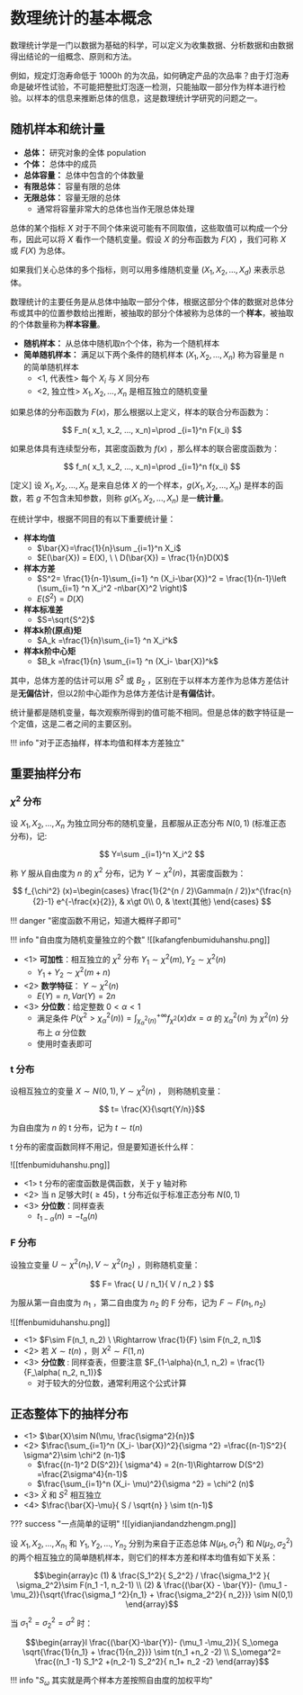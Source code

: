 
# 数理统计的基本概念

数理统计学是一门以数据为基础的科学，可以定义为收集数据、分析数据和由数据得出结论的一组概念、原则和方法。

例如，规定灯泡寿命低于 1000h 的为次品，如何确定产品的次品率？由于灯泡寿命是破坏性试验，不可能把整批灯泡逐一检测，只能抽取一部分作为样本进行检验。以样本的信息来推断总体的信息，这是数理统计学研究的问题之一。

## 随机样本和统计量

- **总体：** 研究对象的全体 population
- **个体：** 总体中的成员
- **总体容量：** 总体中包含的个体数量
- **有限总体：** 容量有限的总体
- **无限总体：** 容量无限的总体
	- 通常将容量非常大的总体也当作无限总体处理

总体的某个指标 $X$ 对于不同个体来说可能有不同取值，这些取值可以构成一个分布，因此可以将 $X$ 看作一个随机变量。假设 $X$ 的分布函数为 $F(X)$ ，我们可称 $X$ 或 $F(X)$ 为总体。

如果我们关心总体的多个指标，则可以用多维随机变量 $(X_1, X_2,..., X_d)$ 来表示总体。

数理统计的主要任务是从总体中抽取一部分个体，根据这部分个体的数据对总体分布或其中的位置参数给出推断，被抽取的部分个体被称为总体的一个**样本**，被抽取的个体数量称为**样本容量**。

- **随机样本：** 从总体中随机取n个个体，称为一个随机样本
- **简单随机样本：** 满足以下两个条件的随机样本 $(X_1, X_2, ...,X_n)$ 称为容量是 n 的简单随机样本
	- <1, 代表性> 每个 $X_i$ 与 $X$ 同分布
	- <2, 独立性> $X_1, X_2, ...,X_n$ 是相互独立的随机变量

如果总体的分布函数为 $F(x)$，那么根据以上定义，样本的联合分布函数为：

$$
F_n( x_1, x_2, ..., x_n)=\prod _{i=1}^n F(x_i)
$$

如果总体具有连续型分布，其密度函数为 $f(x)$ ，那么样本的联合密度函数为：

$$
f_n( x_1, x_2, ..., x_n)=\prod _{i=1}^n f(x_i)
$$

[定义] 设 $X_1, X_2, ..., X_n$ 是来自总体 $X$ 的一个样本，$g(X_1, X_2,..., X_n)$ 是样本的函数，若 $g$ 不包含未知参数，则称 $g(X_1, X_2,..., X_n)$ 是一**统计量**。

在统计学中，根据不同目的有以下重要统计量：

- **样本均值**
	- $\bar{X}=\frac{1}{n}\sum _{i=1}^n X_i$
	- $E(\bar{X}) = E(X), \ \ D(\bar{X}) = \frac{1}{n}D(X)$
- **样本方差**
	- $S^2= \frac{1}{n-1}\sum_{i=1} ^n (X_i-\bar{X})^2 = \frac{1}{n-1}\left (\sum_{i=1} ^n X_i^2 -n\bar{X}^2 \right)$
	- $E(S^2) = D(X)$
- **样本标准差**
	- $S=\sqrt{S^2}$
- **样本k阶(原点)矩**
	- $A_k =\frac{1}{n}\sum_{i=1} ^n X_i^k$
- **样本k阶中心矩**
	- $B_k =\frac{1}{n} \sum_{i=1} ^n (X_i- \bar{X})^k$

其中，总体方差的估计可以用 $S^2$ 或 $B_2$ ，区别在于以样本方差作为总体方差估计是**无偏估计**，但以2阶中心距作为总体方差估计是**有偏估计**。

统计量都是随机变量，每次观察所得到的值可能不相同。但是总体的数字特征是一个定值，这是二者之间的主要区别。

!!! info "对于正态抽样，样本均值和样本方差独立"

## 重要抽样分布

### $\chi^2$ 分布

设 $X_1, X_2,..., X_n$ 为独立同分布的随机变量，且都服从正态分布 $N(0,1)$ (标准正态分布)，记:

$$
Y=\sum _{i=1}^n X_i^2
$$

称 $Y$ 服从自由度为 $n$ 的 $\chi^2$ 分布，记为 $Y\sim \chi^2(n)$，其密度函数为：

$$
f_{\chi^2} (x)=\begin{cases} \frac{1}{2^{n / 2}\Gamma(n / 2)}x^{\frac{n}{2}-1} e^{-\frac{x}{2}}, & x\gt 0\\
0, & \text{其他}
\end{cases}
$$

!!! danger "密度函数不用记，知道大概样子即可"

!!! info "自由度为随机变量独立的个数"
	![[kafangfenbumiduhanshu.png]]

- <1> **可加性**：相互独立的 $\chi^2$ 分布 $Y_1\sim \chi^2(m), Y_2\sim \chi^2(n)$
	- $Y_1+ Y_2\sim \chi^2 (m+n)$
- <2> **数学特征**： $Y\sim \chi^2(n)$
	- $E(Y)=n, Var(Y)=2n$
- <3> **分位数**：给定整数 $0\lt \alpha \lt 1$
	- 满足条件 $P(\chi^2 \gt \chi_\alpha ^2(n))=\int _{\chi^2 _\alpha(n)} ^{+\infty} f_{\chi^2}(x)dx =\alpha$ 的 $\chi_\alpha^2(n)$ 为 $\chi^2(n)$ 分布上 $\alpha$ 分位数
	- 使用时查表即可

### t 分布

设相互独立的变量 $X\sim N(0,1), Y\sim \chi^2(n)$ ， 则称随机变量：

$$
t= \frac{X}{\sqrt{Y/n}}$$

为自由度为 $n$ 的 t 分布，记为 $t\sim t(n)$

t 分布的密度函数同样不用记，但是要知道长什么样：

![[tfenbumiduhanshu.png]]

- <1> t 分布的密度函数是偶函数，关于 y 轴对称
- <2> 当 n 足够大时($\ge 45$)，t 分布近似于标准正态分布 $N(0,1)$
- <3> **分位数**：同样查表
	- $t_{1-\alpha}(n) = -t_\alpha (n)$

### F 分布

设独立变量 $U\sim \chi^2(n_1), V\sim \chi^2 (n_2)$ ，则称随机变量：

$$
F= \frac{ U / n_1}{ V / n_2 }
$$

为服从第一自由度为 $n_1$ ，第二自由度为 $n_2$ 的 F 分布，记为 $F\sim F(n_1, n_2)$

![[ffenbumiduhanshu.png]]

- <1> $F\sim F(n_1, n_2) \ \Rightarrow \frac{1}{F} \sim F(n_2, n_1)$
- <2> 若 $X\sim t(n)$ ，则 $X^2 \sim F(1,n)$
- <3> **分位数** : 同样查表，但要注意 $F_{1-\alpha}(n_1, n_2) = \frac{1}{F_\alpha( n_2, n_1)}$
	- 对于较大的分位数，通常利用这个公式计算

## 正态整体下的抽样分布

- <1> $\bar{X}\sim N(\mu, \frac{\sigma^2}{n})$
- <2> $\frac{\sum_{i=1}^n (X_i- \bar{X})^2}{\sigma ^2} =\frac{(n-1)S^2}{ \sigma^2}\sim \chi^2 (n-1)$ 
	- $\frac{(n-1)^2 D(S^2)}{ \sigma^4} = 2(n-1)\Rightarrow D(S^2) =\frac{2\sigma^4}{n-1}$
	- $\frac{\sum_{i=1}^n (X_i- \mu)^2}{\sigma ^2} = \chi^2 (n)$
- <3> $\bar{X}$ 和 $S^2$ 相互独立
- <4> $\frac{\bar{X}-\mu}{ S / \sqrt{n}  } \sim t(n-1)$

??? success "一点简单的证明"
	![[yidianjiandandzhengm.png]]

设 $X_1, X_2, ..., X_{ n_1}$ 和 $Y_1, Y_2, ..., Y_{ n_2}$ 分别为来自于正态总体 $N(\mu_1, \sigma_1^2)$ 和 $N(\mu_2, \sigma_2^2)$ 的两个相互独立的简单随机样本，则它们的样本方差和样本均值有如下关系：

$$\begin{array}c
(1) & \frac{S_1^2}{ S_2^2} / \frac{\sigma_1^2 }{ \sigma_2^2}\sim
F(n_1 -1, n_2-1) \\
(2) & \frac{(\bar{X} - \bar{Y})- (\mu_1 -\mu_2)}{\sqrt{\frac{\sigma_1 ^2}{n_1} + \frac{\sigma_2^2}{ n_2}}} \sim N(0,1)
\end{array}$$


当 $\sigma_1^2 = \sigma_2^2 = \sigma^2$ 时：

$$\begin{array}l
\frac{(\bar{X}-\bar{Y})- (\mu_1 -\mu_2)}{ S_\omega \sqrt{\frac{1}{n_1} + \frac{1}{n_2}}} \sim t(n_1 +n_2 -2) \\
S_\omega^2= \frac{(n_1 -1) S_1^2 +(n_2-1) S_2^2}{ n_1+ n_2 -2}
\end{array}$$

!!! info "$S_\omega$ 其实就是两个样本方差按照自由度的加权平均"